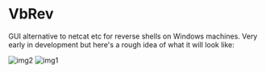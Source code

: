 # VbRev
GUI alternative to netcat etc for reverse shells on Windows machines.
Very early in development but here's a rough idea of what it will look like:

![img2](https://raw.githubusercontent.com/VbScrub/VbRev/master/Images/VbRev2.JPG)
![img1](https://raw.githubusercontent.com/VbScrub/VbRev/master/Images/VbRev1.JPG)
